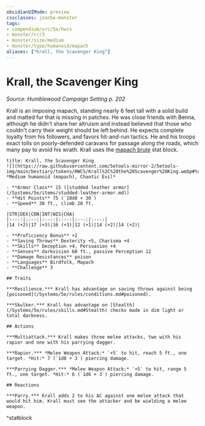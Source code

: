 ```yaml
---
obsidianUIMode: preview
cssclasses: json5e-monster
tags:
- compendium/src/5e/hwcs
- monster/cr/3
- monster/size/medium
- monster/type/humanoid/mapach
aliases: ["Krall, the Scavenger King"]
---
```

# Krall, the Scavenger King
*Source: Humblewood Campaign Setting p. 202*  

Krall is an imposing mapach, standing nearly 6 feet tall with a solid build and matted fur that is missing in patches. He was close friends with Benna, although he didn't share her altruism and instead believed that those who couldn't carry their weight should be left behind. He expects complete loyalty from his followers, and favors hit-and-run tactics. He and his troops exact tolls on poorly-defended caravans for passage along the roads, which many pay to avoid his wrath. Krall uses the [mapach brute](/Systems/5e/bestiary/humanoid/mapach-brute-hwcs.md) stat block.

```ad-statblock
title: Krall, the Scavenger King
![](https://raw.githubusercontent.com/5etools-mirror-2/5etools-img/main/bestiary/tokens/HWCS/Krall%2C%20the%20Scavenger%20King.webp#token)
*Medium humanoid (mapach), Chaotic Evil*

- **Armor Class** 15 ([studded leather armor](/Systems/5e/items/studded-leather-armor.md))
- **Hit Points** 75 (`10d8 + 30`)
- **Speed** 30 ft., climb 20 ft.

|STR|DEX|CON|INT|WIS|CHA|
|:---:|:---:|:---:|:---:|:---:|:---:|
|14 (+2)|17 (+3)|16 (+3)|12 (+1)|14 (+2)|14 (+2)|

- **Proficiency Bonus** +2
- **Saving Throws** Dexterity +5, Charisma +4
- **Skills** Deception +4, Persuasion +4
- **Senses** darkvision 60 ft., passive Perception 12
- **Damage Resistances** poison
- **Languages** Birdfolk, Mapach
- **Challenge** 3

## Traits

***Resilience.*** Krall has advantage on saving throws against being [poisoned](/Systems/5e/rules/conditions.md#poisoned).

***Skulker.*** Krall has advantage on [Stealth](/Systems/5e/rules/skills.md#Stealth) checks made in dim light or total darkness.

## Actions

***Multiattack.*** Krall makes three melee attacks, two with his rapier and one with his parrying dagger.

***Rapier.*** *Melee Weapon Attack:* `+5` to hit, reach 5 ft., one target. *Hit:* 7 (`1d8 + 3`) piercing damage.

***Parrying Dagger.*** *Melee Weapon Attack:* `+5` to hit, range 5 ft., one target. *Hit:* 6 (`1d6 + 3`) piercing damage.

## Reactions

***Parry.*** Krall adds 2 to his AC against one melee attack that would hit him. Krall must see the attacker and be wielding a melee weapon.
```
^statblock